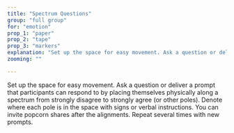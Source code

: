 ```yaml
---
title: "Spectrum Questions"
group: "full group"
for: "emotion"
prop_1: "paper"
prop_2: "tape"
prop_3: "markers"
explanation: "Set up the space for easy movement. Ask a question or deliver a prompt that participants can respond to by placing themselves physically along a spectrum from strongly disagree to strongly agree (or other poles). Denote where each pole is in the space with signs or verbal instructions. You can invite popcorn shares after the alignments. Repeat several times with new prompts."
zooming: ""

---
```


Set up the space for easy movement. Ask a question or deliver a prompt that participants can respond to by placing themselves physically along a spectrum from strongly disagree to strongly agree (or other poles). Denote where each pole is in the space with signs or verbal instructions. You can invite popcorn shares after the alignments. Repeat several times with new prompts.
